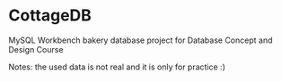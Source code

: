 # CottageDB
MySQL Workbench bakery database project for Database Concept and Design Course 

Notes: the used data is not real and it is only for practice :)
